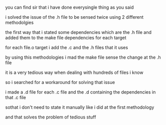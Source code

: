 you can find sir that i have done everysingle thing as you said

i solved the issue of the .h file to be sensed twice using 2 different methodolgies 

the first way that i stated some dependencies which are the .h file and added them to the make file dependencies for each target

for each file.o target i add the .c and the .h files that it uses 

by using this methodologies i mad the make file sense the change at the .h file 

it is a very tedious way when dealing with hundreds of files i know 

so i searched for a workaround for solving that issue 

i made a .d file for each .c file and the .d containing the dependencies in that .c file

sothat i don't need to state it manually like i did at the first methodology 

and that solves the problem of tedious stuff
